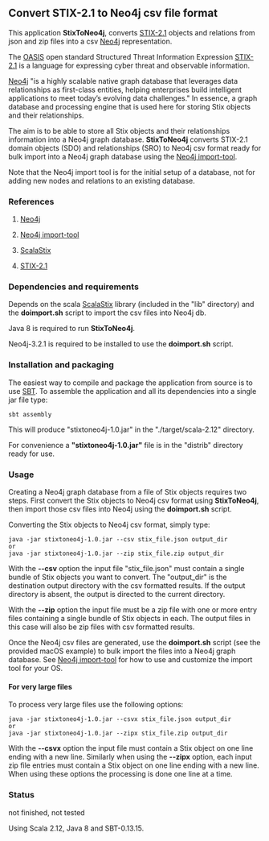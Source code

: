 ## Convert STIX-2.1 to Neo4j csv file format 

This application **StixToNeo4j**, converts [STIX-2.1](https://docs.google.com/document/d/1yvqWaPPnPW-2NiVCLqzRszcx91ffMowfT5MmE9Nsy_w/edit#) 
objects and relations from json and zip files into a csv [Neo4j](https://neo4j.com/)  representation. 

The [OASIS](https://www.oasis-open.org/) open standard Structured Threat Information Expression [STIX-2.1](https://docs.google.com/document/d/1yvqWaPPnPW-2NiVCLqzRszcx91ffMowfT5MmE9Nsy_w/edit#) 
is a language for expressing cyber threat and observable information.

[Neo4j](https://neo4j.com/) "is a highly scalable native graph database that leverages data 
relationships as first-class entities, helping enterprises build intelligent applications 
to meet today’s evolving data challenges."
In essence, a graph database and processing engine that is used here for storing Stix objects 
and their relationships.
 
The aim is to be able to store all Stix objects and their 
relationships information into a Neo4j graph database. 
**StixToNeo4j** converts STIX-2.1 domain objects (SDO) and relationships (SRO) to Neo4j csv format ready for 
bulk import into a Neo4j graph database using the [Neo4j import-tool](http://neo4j.com/docs/operations-manual/3.2/tutorial/import-tool/). 
           
Note that the Neo4j import tool is for the initial setup of a database, not for adding new nodes and relations to an existing database.           
           
### References
 
1) [Neo4j](https://neo4j.com/)

2) [Neo4j import-tool](http://neo4j.com/docs/operations-manual/3.2/tutorial/import-tool/) 

3) [ScalaStix](https://github.com/workingDog/scalastix)

4) [STIX-2.1](https://docs.google.com/document/d/1yvqWaPPnPW-2NiVCLqzRszcx91ffMowfT5MmE9Nsy_w/edit)

### Dependencies and requirements

Depends on the scala [ScalaStix](https://github.com/workingDog/scalastix) library
(included in the "lib" directory) and the **doimport.sh** script to import the csv files into Neo4j db.

Java 8 is required to run **StixToNeo4j**. 

Neo4j-3.2.1 is required to be installed to use the **doimport.sh** script.

### Installation and packaging

The easiest way to compile and package the application from source is to use [SBT](http://www.scala-sbt.org/).
To assemble the application and all its dependencies into a single jar file type:

    sbt assembly

This will produce "stixtoneo4j-1.0.jar" in the "./target/scala-2.12" directory.

For convenience a **"stixtoneo4j-1.0.jar"** file is in the "distrib" directory ready for use.

### Usage

Creating a Neo4j graph database from a file of Stix objects requires two steps.
First convert the Stix objects to Neo4j csv format using **StixToNeo4j**, 
then import those csv files into Neo4j using the **doimport.sh** script. 

Converting the Stix objects to Neo4j csv format, simply type:
 
    java -jar stixtoneo4j-1.0.jar --csv stix_file.json output_dir
    or
    java -jar stixtoneo4j-1.0.jar --zip stix_file.zip output_dir
 
With the **--csv** option the input file "stix_file.json" must contain a single 
bundle of Stix objects you want to convert. The "output_dir" is the destination output directory 
with the csv formatted results. If the output directory is absent, the output is directed to the current 
directory.
 
With the **--zip** option the input file must be a zip file with one or more entry files 
containing a single bundle of Stix objects in each. The output files in this case 
will also be zip files with csv formatted results.
 
Once the Neo4j csv files are generated, use the **doimport.sh** script (see the provided macOS example) to bulk import the files into 
a Neo4j graph database. 
See [Neo4j import-tool](http://neo4j.com/docs/operations-manual/3.2/tutorial/import-tool/) for how to use and 
customize the import tool for your OS.

#### For very large files

To process very large files use the following options:

    java -jar stixtoneo4j-1.0.jar --csvx stix_file.json output_dir
    or
    java -jar stixtoneo4j-1.0.jar --zipx stix_file.zip output_dir

With the **--csvx** option the input file must contain a Stix object on one line 
ending with a new line. Similarly when using the **--zipx** option, each input zip file entries must 
contain a Stix object on one line ending with a new line. When using these options 
the processing is done one line at a time.
 
 
### Status

not finished, not tested

Using Scala 2.12, Java 8 and SBT-0.13.15.


